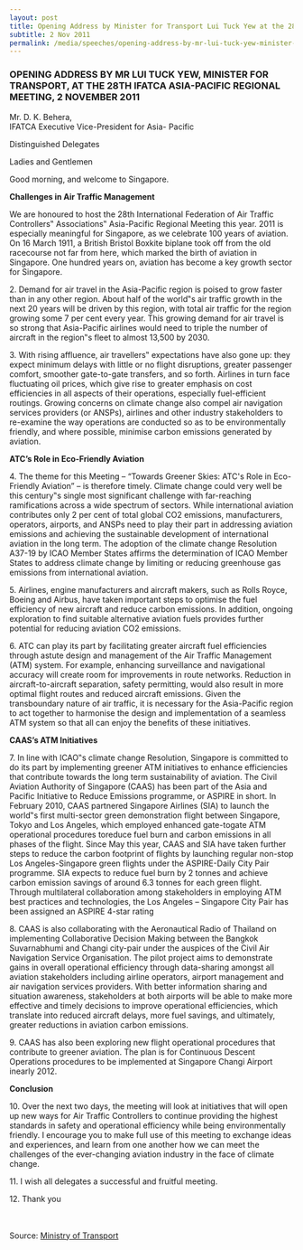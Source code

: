 ```yaml
---
layout: post
title: Opening Address by Minister for Transport Lui Tuck Yew at the 28th IFATCA Asia-Pacific Regional Meeting
subtitle: 2 Nov 2011
permalink: /media/speeches/opening-address-by-mr-lui-tuck-yew-minister-for-transport-at-the-28th-ifatca-asia-pacific-regional-meeting-2-november-2011
---
```

### OPENING ADDRESS BY MR LUI TUCK YEW, MINISTER FOR TRANSPORT, AT THE 28TH IFATCA ASIA-PACIFIC REGIONAL MEETING, 2 NOVEMBER 2011

Mr. D. K. Behera, 
<br>IFATCA Executive Vice-President for Asia- Pacific

Distinguished Delegates

Ladies and Gentlemen

Good morning, and welcome to Singapore.

**Challenges in Air Traffic Management**

We are honoured to host the 28th International Federation of Air Traffic Controllers‟ Associations‟ Asia-Pacific Regional Meeting this year. 2011 is especially meaningful for Singapore, as we celebrate 100 years of aviation. On 16 March 1911, a British Bristol Boxkite biplane took off from the old racecourse not far from here, which marked the birth of aviation in Singapore. One hundred years on, aviation has become a key growth sector for Singapore.

2\. Demand for air travel in the Asia-Pacific region is poised to grow faster than in any other region. About half of the world‟s air traffic growth in the next 20 years will be driven by this region, with total air traffic for the region growing some 7 per cent every year. This growing demand for air travel is so strong that Asia-Pacific airlines would need to triple the number of aircraft in the region‟s fleet to almost 13,500 by 2030.

3\. With rising affluence, air travellers‟ expectations have also gone up: they expect minimum delays with little or no flight disruptions, greater passenger comfort, smoother gate-to-gate transfers, and so forth. Airlines in turn face fluctuating oil prices, which give rise to greater emphasis on cost efficiencies in all aspects of their operations, especially fuel-efficient routings. Growing concerns on climate change also compel air navigation services providers (or ANSPs), airlines and other industry stakeholders to re-examine the way operations are conducted so as to be environmentally friendly, and where possible, minimise carbon emissions generated by aviation.

**ATC’s Role in Eco-Friendly Aviation**

4\. The theme for this Meeting – “Towards Greener Skies: ATC's Role in Eco-Friendly Aviation” – is therefore timely. Climate change could very well be this century‟s single most significant challenge with far-reaching ramifications across a wide spectrum of sectors. While international aviation contributes only 2 per cent of total global CO2 emissions, manufacturers, operators, airports, and ANSPs need to play their part in addressing aviation emissions and achieving the sustainable development of international aviation in the long term. The adoption of the climate change Resolution A37-19 by ICAO Member States affirms the determination of ICAO Member States to address climate change by limiting or reducing greenhouse gas emissions from international aviation.

5\. Airlines, engine manufacturers and aircraft makers, such as Rolls Royce, Boeing and Airbus, have taken important steps to optimise the fuel efficiency of new aircraft and reduce carbon emissions. In addition, ongoing exploration to find suitable alternative aviation fuels provides further potential for reducing aviation CO2 emissions.

6\. ATC can play its part by facilitating greater aircraft fuel efficiencies through astute design and management of the Air Traffic Management (ATM) system. For example, enhancing surveillance and navigational accuracy will create room for improvements in route networks. Reduction in aircraft-to-aircraft separation, safety permitting, would also result in more optimal flight routes and reduced aircraft emissions. Given the transboundary nature of air traffic, it is necessary for the Asia-Pacific region to act together to harmonise the design and implementation of a seamless ATM system so that all can enjoy the benefits of these initiatives.

**CAAS’s ATM Initiatives**

7\. In line with ICAO‟s climate change Resolution, Singapore is committed to do its part by implementing greener ATM initiatives to enhance efficiencies that contribute towards the long term sustainability of aviation. The Civil Aviation Authority of Singapore (CAAS) has been part of the Asia and Pacific Initiative to Reduce Emissions programme, or ASPIRE in short. In February 2010, CAAS partnered Singapore Airlines (SIA) to launch the world‟s first multi-sector green demonstration flight between Singapore, Tokyo and Los Angeles, which employed enhanced gate-togate ATM operational procedures toreduce fuel burn and carbon emissions in all phases of the flight. Since May this year, CAAS and SIA have taken further steps to reduce the carbon footprint of flights by launching regular non-stop Los Angeles-Singapore green flights under the ASPIRE-Daily City Pair programme. SIA expects to reduce fuel burn by 2 tonnes and achieve carbon emission savings of around 6.3 tonnes for each green flight. Through multilateral collaboration among stakeholders in employing ATM best practices and technologies, the Los Angeles – Singapore City Pair has been assigned an ASPIRE 4-star rating

8\. CAAS is also collaborating with the Aeronautical Radio of Thailand on implementing Collaborative Decision Making between the Bangkok Suvarnabhumi and Changi city-pair under the auspices of the Civil Air Navigation Service Organisation. The pilot project aims to demonstrate gains in overall operational efficiency through data-sharing amongst all aviation stakeholders including airline operators, airport management and air navigation services providers. With better information sharing and situation awareness, stakeholders at both airports will be able to make more effective and timely decisions to improve operational efficiencies, which translate into reduced aircraft delays, more fuel savings, and ultimately, greater reductions in aviation carbon emissions.

9\. CAAS has also been exploring new flight operational procedures that contribute to greener aviation. The plan is for Continuous Descent Operations procedures to be implemented at Singapore Changi Airport inearly 2012.

**Conclusion**

10\. Over the next two days, the meeting will look at initiatives that will open up new ways for Air Traffic Controllers to continue providing the highest standards in safety and operational efficiency while being environmentally friendly. I encourage you to make full use of this meeting to exchange ideas and experiences, and learn from one another how we can meet the challenges of the ever-changing aviation industry in the face of climate change.

11\. I wish all delegates a successful and fruitful meeting.

12\. Thank you
<br><br><br>



Source: [<a href="https://www.mot.gov.sg/" target="_blank">Ministry of Transport</a>](https://www.mot.gov.sg/)
